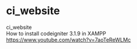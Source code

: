 # ci_website
ci_website <br>
How to install codeigniter 3.1.9 in XAMPP <br>
https://www.youtube.com/watch?v=7aoTeReWLMc
